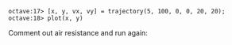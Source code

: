 


	octave:17> [x, y, vx, vy] = trajectory(5, 100, 0, 0, 20, 20);
	octave:18> plot(x, y)

Comment out air resistance and run again:

	

